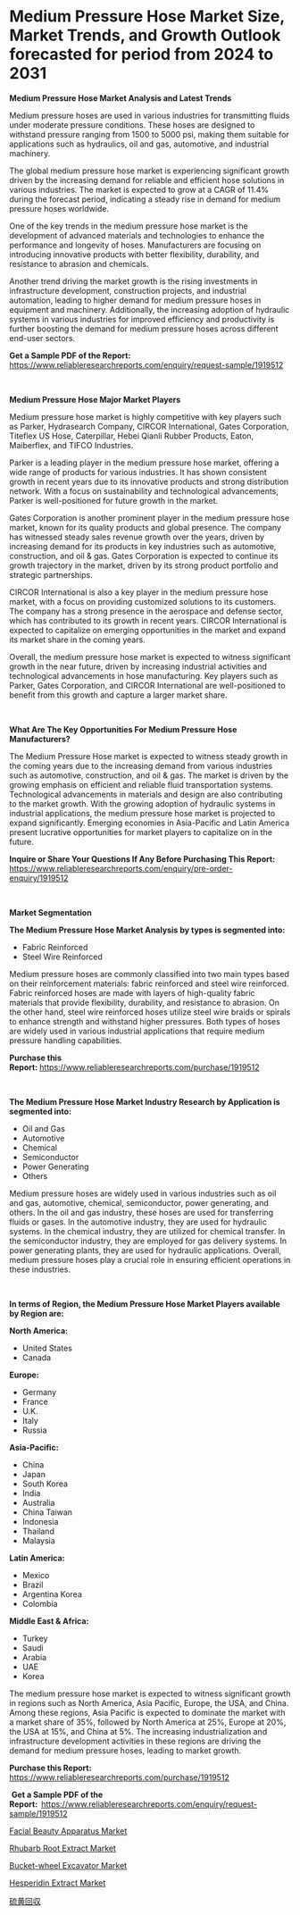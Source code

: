 <p><h1>Medium Pressure Hose Market Size, Market Trends, and Growth Outlook forecasted for period from 2024 to 2031</h1></p><p><strong>Medium Pressure Hose Market Analysis and Latest Trends</strong></p>
<p><p>Medium pressure hoses are used in various industries for transmitting fluids under moderate pressure conditions. These hoses are designed to withstand pressure ranging from 1500 to 5000 psi, making them suitable for applications such as hydraulics, oil and gas, automotive, and industrial machinery.</p><p>The global medium pressure hose market is experiencing significant growth driven by the increasing demand for reliable and efficient hose solutions in various industries. The market is expected to grow at a CAGR of 11.4% during the forecast period, indicating a steady rise in demand for medium pressure hoses worldwide.</p><p>One of the key trends in the medium pressure hose market is the development of advanced materials and technologies to enhance the performance and longevity of hoses. Manufacturers are focusing on introducing innovative products with better flexibility, durability, and resistance to abrasion and chemicals.</p><p>Another trend driving the market growth is the rising investments in infrastructure development, construction projects, and industrial automation, leading to higher demand for medium pressure hoses in equipment and machinery. Additionally, the increasing adoption of hydraulic systems in various industries for improved efficiency and productivity is further boosting the demand for medium pressure hoses across different end-user sectors.</p></p>
<p><strong>Get a Sample PDF of the Report:&nbsp;</strong> <a href="https://www.reliableresearchreports.com/enquiry/request-sample/1919512">https://www.reliableresearchreports.com/enquiry/request-sample/1919512</a></p>
<p>&nbsp;</p>
<p><strong>Medium Pressure Hose Major Market Players</strong></p>
<p><p>Medium pressure hose market is highly competitive with key players such as Parker, Hydrasearch Company, CIRCOR International, Gates Corporation, Titeflex US Hose, Caterpillar, Hebei Qianli Rubber Products, Eaton, Maiberflex, and TIFCO Industries. </p><p>Parker is a leading player in the medium pressure hose market, offering a wide range of products for various industries. It has shown consistent growth in recent years due to its innovative products and strong distribution network. With a focus on sustainability and technological advancements, Parker is well-positioned for future growth in the market.</p><p>Gates Corporation is another prominent player in the medium pressure hose market, known for its quality products and global presence. The company has witnessed steady sales revenue growth over the years, driven by increasing demand for its products in key industries such as automotive, construction, and oil & gas. Gates Corporation is expected to continue its growth trajectory in the market, driven by its strong product portfolio and strategic partnerships.</p><p>CIRCOR International is also a key player in the medium pressure hose market, with a focus on providing customized solutions to its customers. The company has a strong presence in the aerospace and defense sector, which has contributed to its growth in recent years. CIRCOR International is expected to capitalize on emerging opportunities in the market and expand its market share in the coming years.</p><p>Overall, the medium pressure hose market is expected to witness significant growth in the near future, driven by increasing industrial activities and technological advancements in hose manufacturing. Key players such as Parker, Gates Corporation, and CIRCOR International are well-positioned to benefit from this growth and capture a larger market share.</p></p>
<p>&nbsp;</p>
<p><strong>What Are The Key Opportunities For Medium Pressure Hose Manufacturers?</strong></p>
<p><p>The Medium Pressure Hose market is expected to witness steady growth in the coming years due to the increasing demand from various industries such as automotive, construction, and oil & gas. The market is driven by the growing emphasis on efficient and reliable fluid transportation systems. Technological advancements in materials and design are also contributing to the market growth. With the growing adoption of hydraulic systems in industrial applications, the medium pressure hose market is projected to expand significantly. Emerging economies in Asia-Pacific and Latin America present lucrative opportunities for market players to capitalize on in the future.</p></p>
<p><strong>Inquire or Share Your Questions If Any Before Purchasing This Report:</strong> <a href="https://www.reliableresearchreports.com/enquiry/pre-order-enquiry/1919512">https://www.reliableresearchreports.com/enquiry/pre-order-enquiry/1919512</a></p>
<p>&nbsp;</p>
<p><strong>Market Segmentation</strong></p>
<p><strong>The Medium Pressure Hose Market Analysis by types is segmented into:</strong></p>
<p><ul><li>Fabric Reinforced</li><li>Steel Wire Reinforced</li></ul></p>
<p><p>Medium pressure hoses are commonly classified into two main types based on their reinforcement materials: fabric reinforced and steel wire reinforced. Fabric reinforced hoses are made with layers of high-quality fabric materials that provide flexibility, durability, and resistance to abrasion. On the other hand, steel wire reinforced hoses utilize steel wire braids or spirals to enhance strength and withstand higher pressures. Both types of hoses are widely used in various industrial applications that require medium pressure handling capabilities.</p></p>
<p><strong>Purchase this Report:&nbsp;</strong><a href="https://www.reliableresearchreports.com/purchase/1919512">https://www.reliableresearchreports.com/purchase/1919512</a></p>
<p>&nbsp;</p>
<p><strong>The Medium Pressure Hose Market Industry Research by Application is segmented into:</strong></p>
<p><ul><li>Oil and Gas</li><li>Automotive</li><li>Chemical</li><li>Semiconductor</li><li>Power Generating</li><li>Others</li></ul></p>
<p><p>Medium pressure hoses are widely used in various industries such as oil and gas, automotive, chemical, semiconductor, power generating, and others. In the oil and gas industry, these hoses are used for transferring fluids or gases. In the automotive industry, they are used for hydraulic systems. In the chemical industry, they are utilized for chemical transfer. In the semiconductor industry, they are employed for gas delivery systems. In power generating plants, they are used for hydraulic applications. Overall, medium pressure hoses play a crucial role in ensuring efficient operations in these industries.</p></p>
<p>&nbsp;</p>
<p><strong>In terms of Region, the Medium Pressure Hose Market Players available by Region are:</strong></p>
<p>
    <p> <strong> North America: </strong>
        <ul>
            <li>United States</li>
            <li>Canada</li>
        </ul>
        </p> 
    <p> <strong> Europe: </strong>
        <ul>
            <li>Germany</li>
            <li>France</li>
            <li>U.K.</li>
            <li>Italy</li>
            <li>Russia</li>
        </ul>
        </p> 
    <p> <strong> Asia-Pacific: </strong>
        <ul>
            <li>China</li>
            <li>Japan</li>
            <li>South Korea</li>
            <li>India</li>
            <li>Australia</li>
            <li>China Taiwan</li>
            <li>Indonesia</li>
            <li>Thailand</li>
            <li>Malaysia</li>
        </ul>
        </p> 
    <p> <strong> Latin America: </strong>
        <ul>
            <li>Mexico</li>
            <li>Brazil</li>
            <li>Argentina Korea</li>
            <li>Colombia</li>
        </ul>
        </p> 
    <p> <strong> Middle East & Africa: </strong>
        <ul>
            <li>Turkey</li>
            <li>Saudi</li>
            <li>Arabia</li>
            <li>UAE</li>
            <li>Korea</li>
        </ul>
    </p>
    </p>
<p><p>The medium pressure hose market is expected to witness significant growth in regions such as North America, Asia Pacific, Europe, the USA, and China. Among these regions, Asia Pacific is expected to dominate the market with a market share of 35%, followed by North America at 25%, Europe at 20%, the USA at 15%, and China at 5%. The increasing industrialization and infrastructure development activities in these regions are driving the demand for medium pressure hoses, leading to market growth.</p></p>
<p><strong>Purchase this Report: </strong><a href="https://www.reliableresearchreports.com/purchase/1919512">https://www.reliableresearchreports.com/purchase/1919512</a></p>
<p>&nbsp;<strong>Get a Sample PDF of the Report:&nbsp;&nbsp;</strong><a href="https://www.reliableresearchreports.com/enquiry/request-sample/1919512">https://www.reliableresearchreports.com/enquiry/request-sample/1919512</a></p>
<p><strong></strong></p>
<p><p><a href="https://issuu.com/reportprime-2/docs/facial-beauty-apparatus-market-size-2030.pptx">Facial Beauty Apparatus Market</a></p><p><a href="https://github.com/biheemgalvinlouises6hokrh3h/Market-Research-Report-List-1/blob/main/rhubarb-root-extract-market.md">Rhubarb Root Extract Market</a></p><p><a href="https://issuu.com/reportprime-2/docs/bucket-wheel-excavator-market-size-2030.pptx">Bucket-wheel Excavator Market</a></p><p><a href="https://github.com/guneycigdem35/Market-Research-Report-List-2/blob/main/hesperidin-extract-market.md">Hesperidin Extract Market</a></p><p><a href="https://github.com/ihabdkwlxs948/Market-Research-Report-List-1/blob/main/7940046192887.md">硫黄回収</a></p></p>